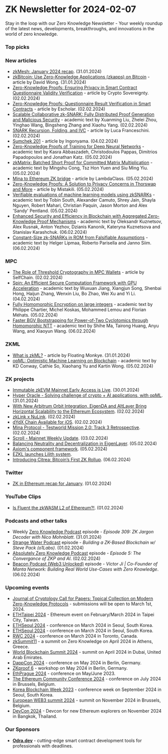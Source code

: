 # ZK Newsletter for 2024-02-07
Stay in the loop with our Zero Knowledge Newsletter - Your weekly roundup of the latest news, developments, breakthroughs, and innovations in the world of zero knowledge.

### Top picks

### New articles 
* [zkMesh: January 2024 recap](https://zkmesh.substack.com/p/zkmesh-april-2023-recap). (31.01.2024)
* [zkBitcoin: Use Zero-Knowledge Applications (zkapps) on Bitcoin](https://www.zksecurity.xyz/blog/posts/zkbitcoin/) - article by David Wong. (31.01.2024)
* [Zero-Knowledge Proofs: Ensuring Privacy in Smart Contract Questionnaire Validity Verification](https://hackernoon.com/zero-knowledge-proofs-ensuring-privacy-in-smart-contract-questionnaire-validity-verification) - article by Crypto Sovereignty. (02.02.2024)
* [Zero-Knowledge Proofs: Questionnaire Result Verification in Smart Contracts](https://hackernoon.com/zero-knowledge-proofs-questionnaire-result-verification-in-smart-contracts) - article by Escholar. (02.02.2024)
* [Scalable Collaborative zk-SNARK: Fully Distributed Proof Generation and Malicious Security](https://eprint.iacr.org/2024/143.pdf) - academic text by Xuanming Liu, Zhelei Zhou, Yinghao Wang, Bingsheng Zhang and Xiaohu Yang. (02.02.2024) 
* [SNARK Recursion, Folding, and IVC](https://medium.com/@lucafra92/snark-recursion-folding-and-ivc-135b98458a4d) - article by Luca Franceschini. (02.02.2024)
* [Sumchek 201](https://github.com/ingonyama-zk/papers/blob/main/sumcheck_201_chapter_1.pdf) - article by Ingonyama. (04.02.2024)
* [Zero-Knowledge Proofs of Training for Deep Neural Networks](https://eprint.iacr.org/2024/162.pdf) - academic text by Kasra Abbaszadeh, Christodoulos Pappas, Dimitrios Papadopoulos and Jonathan Katz. (05.02.2024)
* [zkMatrix: Batched Short Proof for Committed Matrix Multiplication](https://eprint.iacr.org/2024/161.pdf) - academic text by Mingshu Cong, Tsz Hon Yuen and Siu Ming Yiu. (05.02.2024)
* [Mina to Ethereum ZK bridge](https://blog.lambdaclass.com/mina-to-ethereum-bridge/) - article by LambdaClass. (05.02.2024)
* [Zero-Knowledge Proofs: A Solution to Privacy Concerns in Thorswap and More](https://hackernoon.com/zero-knowledge-proofs-a-solution-to-privacy-concerns-in-thorswap-and-more) - article by Mistakili. (05.02.2024)
* [Verifiable evaluations of machine learning models using zkSNARKs](https://arxiv.org/pdf/2402.02675.pdf) - academic text by Tobin South, Alexander Camuto, Shrey Jain, Shayla Nguyen, Robert Mahari, Christian Paquin, Jason Morton and Alex 'Sandy' Pentland. (05.02.2024)
* [Enhanced Security and Efficiency in Blockchain with Aggregated Zero-Knowledge Proof Mechanisms](https://arxiv.org/pdf/2402.03834) - academic text by Oleksandr Kuznetsov, Alex Rusnak, Anton Yezhov, Dzianis Kanonik, Kateryna Kuznetsova and Stanislav Karashchuk. (06.02.2024)
* [Constant-Size zk-SNARKs in ROM from Falsifiable Assumptions](https://eprint.iacr.org/2024/173.pdf) - academic text by Helger Lipmaa, Roberto Parisella and Janno Siim. (06.02.2024)

### MPC
* [The Role of Threshold Cryptography in MPC Wallets](https://blog.selfchain.xyz/the-role-of-threshold-cryptography-in-mpc-wallets/) - article by SelfChain. (02.02.2024)
* [Spin: An Efficient Secure Computation Framework with GPU Acceleration](https://arxiv.org/pdf/2402.02320.pdf) - academic text by Wuxuan Jiang, Xiangjun Song, Shenbai Hong, Haijun Zhang, Wenxin Liu, Bo Zhao, Wei Xu and Yi Li. (04.02.2024)
* [Fully Homomorphic Encryption on large integers](https://eprint.iacr.org/2024/155.pdf) - academic text by Philippe Chartier, Michel Koskas, Mohammed Lemou and Florian Méhats. (05.02.2024)
* [Faster BGV Bootstrapping for Power-of-Two Cyclotomics through Homomorphic NTT](https://eprint.iacr.org/2024/164.pdf) - academic text by Shihe Ma, Tairong Huang, Anyu Wang, and Xiaoyun Wang. (06.02.2024)

### ZKML
* [What is zkML?](https://medium.com/@floating_monkey/what-is-zkml-8d33691811aa) - article by Floating Monkye. (31.01.2024)
* [opML: Optimistic Machine Learning on Blockchain](https://arxiv.org/pdf/2401.17555.pdf) - academic text by KD Conway, Cathie So, Xiaohang Yu and Kartin Wong. (05.02.2024)

### ZK projects
* [Immutable zkEVM Mainnet Early Access is Live](https://www.immutable.com/blog/immutable-zkevm-mainnet-early-access-is-live?utm_source=discord&utm_medium=social&utm_campaign=0129_passport). (30.01.2024)
* [Hyper Oracle - Solving challenge of crypto + AI applications, with opML](https://mirror.xyz/orablog.eth/zMRqj-qMzOU9GhyNCE8BYZLuD_rmAp5LVPhpg7pwbvE). (31.01.2024) 
* [With New Arbitrum Orbit Integration, EigenDA and AltLayer Bring Horizontal Scalability to the Ethereum Ecosystem](https://www.blog.eigenlayer.xyz/eigenda-altlayer-arbitrum-orbit/). (02.02.2024)
* [zkLink x NuLink](https://twitter.com/zkLink_Official/status/1753335777231302909). (02.02.2024)
* [dYdX Chain Available for iOS](https://dydx.exchange/blog/dydx-chain-for-ios). (02.02.2024)
* [Mina Protocol - Testworld Mission 2.0: Track 3 Retrospective](https://minaprotocol.com/blog/testworld-mission-2-0-track-3-retrospective). (02.02.2024)
* [Scroll - Mainnet Weekly Update](https://twitter.com/Scroll_ZKP/status/1753573077848600994). (03.02.2024)
* [Balancing Neutrality and Decentralization in EigenLayer](https://www.blog.eigenlayer.xyz/balancing-neutrality-and-decentralization-in-eigenlayer/). (05.02.2024)
* [Axiom's component framework](https://twitter.com/timoethey/status/1754544968566485369). (05.02.2024)
* [EZKL launches Lilith system](https://twitter.com/ezklxyz/status/1754610538095530368).
* [Introducing Citrea: Bitcoin’s First ZK Rollup](https://www.blog.citrea.xyz/introducing-citrea/). (06.02.2024)

### Twitter
* [ZK in Ethereum recap for January](https://twitter.com/ZKValidator/status/1753161682937954800). (01.02.2024)

### YouTube Clips
* [Is Fluent the zkWASM L2 of Ethereum?!](https://www.youtube.com/watch?v=v8U7ztNnOh4). (01.02.2024)

### Podcasts and other talks
* Weekly [Zero Knowledge Podcast](https://zeroknowledge.fm/309-2/) episode - *Episode 309: ZK Jargon Decoder with Nico Mohnblatt*. (31.01.2024)
* [Strange Water Podcast](https://open.spotify.com/episode/7cp8soaEBBCQXY5AQb0fsG?si=c6949e189db942be) episode - *Building a ZK-Based Blockchain w/ Steve Pack (o1Labs)*. (01.02.2024) 
* [Absolutely Zero Knowledge Podcast](https://www.youtube.com/watch?v=ML2yoy9wSxo/) episode - *Episode 5: The Convergance of ZKP and AI*. (02.02.2024) 
* [Beacon Podcast (Web3 Unlocked)](https://www.youtube.com/watch?v=ZcG_BXZ8jHI) episode - *Victor Ji | Co-Founder of Manta Network: Building Real World Use-Cases with Zero Knowledge*. (06.02.2024)

### Upcoming events
* [Journal of Cryptology Call for Papers: Topical Collection on Modern Zero-Knowledge Protocols](https://iacr.org/jofc/TopicalCollection-mzkp.html) -  submissions will be open to March 1st, 2024. 
* [ETHTaipei 2024](https://ethtaipei.org/) - Ethereum event on February/March 2024 in Taipei City, Taiwan.
* [ETHSeoul 2024](https://www.ethseoul.org/) - conference on March 2024 in Seoul, South Korea. 
* [ETHSeoul 2024](https://www.ethseoul.org/) - conference on March 2024 in Seoul, South Korea. 
* [RWC 2024](https://rwc.iacr.org/2024/) - conference on March 2024 in Toronto, Canada. 
* [zkSummit11](https://www.zksummit.com/) - a summit on Zero Knowledge on April 2024 in Athens, Greece. 
* [World Blockchain Summit 2024](https://www.worldblockchainsummit.com/dxb-apr-24) - summit on April 2024 in Dubai, United Arab Emirates.
* [DappCon 2024](https://www.dappcon.io/) - conference on May 2024 in Berlin, Germany. 
* [ZKproof 6](https://zkproof.org/events/zkproof-6-berlin/) - workshop on May 2024 in Berlin, Germany. 
* [EthPrague 2024](https://ethprague.com/) - conference on May/June 2023.
* [The Ethereum Community Conference 2024](https://ethcc.io/) - conference on July 2024 in Brussels, Belgium. 
* [Korea Blockchain Week 2023](https://koreablockchainweek.com/) - conference week on September 2024 in Seoul, South Korea.
* [European WEB3 summit 2024](https://www.web3eurosummit.eu/) - summit on November 2024 in Brussels, Belgium.
* [DevCon 2024](https://devcon.org/) - Devcon for new Ethereum explorers on November 2024 in Bangkok, Thailand.

### Our Sponsors
* **[Odra.dev](https://odra.dev)** - cutting-edge smart contract development tools for professionals with deadlines.
